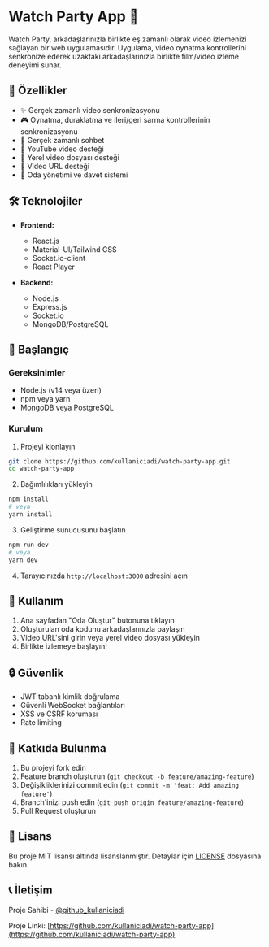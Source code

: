# Watch Party App 🎥

Watch Party, arkadaşlarınızla birlikte eş zamanlı olarak video izlemenizi sağlayan bir web uygulamasıdır. Uygulama, video oynatma kontrollerini senkronize ederek uzaktaki arkadaşlarınızla birlikte film/video izleme deneyimi sunar.

## 🚀 Özellikler

- ✨ Gerçek zamanlı video senkronizasyonu
- 🎮 Oynatma, duraklatma ve ileri/geri sarma kontrollerinin senkronizasyonu
- 💬 Gerçek zamanlı sohbet
- 🎥 YouTube video desteği
- 📁 Yerel video dosyası desteği
- 🔗 Video URL desteği
- 👥 Oda yönetimi ve davet sistemi

## 🛠️ Teknolojiler

- **Frontend:**
  - React.js
  - Material-UI/Tailwind CSS
  - Socket.io-client
  - React Player

- **Backend:**
  - Node.js
  - Express.js
  - Socket.io
  - MongoDB/PostgreSQL

## 🚦 Başlangıç

### Gereksinimler

- Node.js (v14 veya üzeri)
- npm veya yarn
- MongoDB veya PostgreSQL

### Kurulum

1. Projeyi klonlayın
```bash
git clone https://github.com/kullaniciadi/watch-party-app.git
cd watch-party-app
```

2. Bağımlılıkları yükleyin
```bash
npm install
# veya
yarn install
```

3. Geliştirme sunucusunu başlatın
```bash
npm run dev
# veya
yarn dev
```

4. Tarayıcınızda `http://localhost:3000` adresini açın

## 📝 Kullanım

1. Ana sayfadan "Oda Oluştur" butonuna tıklayın
2. Oluşturulan oda kodunu arkadaşlarınızla paylaşın
3. Video URL'sini girin veya yerel video dosyası yükleyin
4. Birlikte izlemeye başlayın!

## 🔒 Güvenlik

- JWT tabanlı kimlik doğrulama
- Güvenli WebSocket bağlantıları
- XSS ve CSRF koruması
- Rate limiting

## 🤝 Katkıda Bulunma

1. Bu projeyi fork edin
2. Feature branch oluşturun (`git checkout -b feature/amazing-feature`)
3. Değişikliklerinizi commit edin (`git commit -m 'feat: Add amazing feature'`)
4. Branch'inizi push edin (`git push origin feature/amazing-feature`)
5. Pull Request oluşturun

## 📜 Lisans

Bu proje MIT lisansı altında lisanslanmıştır. Detaylar için [LICENSE](LICENSE) dosyasına bakın.

## 📞 İletişim

Proje Sahibi - [@github_kullaniciadi](https://github.com/kullaniciadi)

Proje Linki: [https://github.com/kullaniciadi/watch-party-app](https://github.com/kullaniciadi/watch-party-app) 
